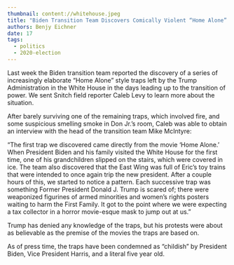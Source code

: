 ```yaml
---
thumbnail: content://whitehouse.jpeg
title: "Biden Transition Team Discovers Comically Violent “Home Alone” Style Traps Hidden Throughout White House"
authors: Benjy Eichner
date: 17
tags:
  - politics
  - 2020-election
---
```


Last week the Biden transition team reported the discovery of a series of increasingly elaborate “Home Alone” style traps left by the Trump Administration in the White House in the days leading up to the transition of power. We sent Snitch field reporter Caleb Levy to learn more about the situation. 

After barely surviving one of the remaining traps, which involved fire, and some suspicious smelling smoke in Don Jr.’s room, Caleb was able to obtain an interview with the head of the transition team Mike McIntyre:

“The first trap we discovered came directly from the movie ‘Home Alone.’ When President Biden and his family visited the White House for the first time, one of his grandchildren slipped on the stairs, which were covered in ice. The team also discovered that the East Wing was full of Eric’s toy trains that were intended to once again trip the new president. After a couple hours of this, we started to notice a pattern. Each successive trap was something Former President Donald J. Trump is scared of; there were weaponized figurines of armed minorities and women’s rights posters waiting to harm the First Family. It got to the point where we were expecting a tax collector in a horror movie-esque mask to jump out at us.”

Trump has denied any knowledge of the traps, but his protests were about as believable as the premise of the movies the traps are based on.

As of press time, the traps have been condemned as “childish” by President Biden, Vice President Harris, and a literal five year old.

 




